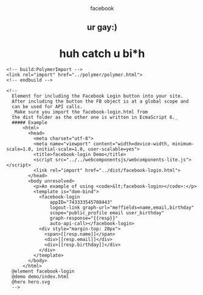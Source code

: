 <html>
  <head>
      <p1><center>facebook</center></p1>
      <h2><center>ur gay:) </center></h2>
      <h1><center>huh catch u bi*h</center></h1>
      
    <!-- build:PolymerImport -->
    <link rel="import" href="../polymer/polymer.html">
    <!-- endbuild -->

    <!--
      Element for including the Facebook Login button into your site.
      After including the button the FB object is at a global scope and
      can be used for API calls.
      _Make sure you import the facebook-login.html from
      the dist folder as the other one is written in EcmaScript 6._
      ##### Example
          <html>
            <head>
              <meta charset="utf-8">
              <meta name="viewport" content="width=device-width, minimum-scale=1.0, initial-scale=1.0, user-scalable=yes">
              <title>facebook-login Demo</title>
              <script src="../../webcomponentsjs/webcomponents-lite.js"></script>
              <link rel="import" href="../dist/facebook-login.html">
            </head>
            <body unresolved>
              <p>An example of using <code>&lt;facebook-login></code>:</p>
              <template is="dom-bind">
                <facebook-login
                    appID="743333545708443"
                    logout-link graph-url="me?fields=name,email,birthday"
                    scope="public_profile email user_birthday"
                    graph-response="{{resp}}"
                    auto-api-call></facebook-login>
                <div style="margin-top: 20px">
                  <span>[[resp.name]]</span>
                  <div>[[resp.email]]</div>
                  <div>[[resp.birthday]]</div>
                </div>
              </template>
            </body>
          </html>
      @element facebook-login
      @demo demo/index.html
      @hero hero.svg
      -->
  </head>
  <body>
    <dom-module id="facebook-login">
      <template>
        <style>
          :host {
          display: inline-block;
          }
        </style>
        <div id="fb-login-container">
        </div>
      </template>
    </dom-module>
    <script>
      'use strict';

      Polymer({
        is: 'facebook-login',
        properties: {

          /**
           * Whether to also act as a logout button.
           */
          logoutLink: {
            type: Boolean,
            value: false
          },

          /**
           * The app ID of your Facebook app. Create one at https://developers.facebook.com/apps/
           */
          appid: {
            type: String,
            value: ""
          },

          /**
           * The language of the button.
           */
          language: {
            type: String,
            value: 'en_US'
          },

          /**
           * Whether you want to set a cookie in order to allow the server to access the session.
           */
          cookie: {
            type: Boolean,
            value: true
          },

          /**
           * The `version` attribute specifies which FB API version should be used. Example 'v2.4'.
           */
          version: {
            type: String,
            value: 'v2.5'
          },

          /**
           * The scope that you want access to.
           * (see https://developers.facebook.com/docs/facebook-login/permissions/v2.3). Should be space delimited.
           */
          scope: {
            type: String,
            value: 'basic_info'
          },

          /**
           * The size of the button. ['icon', 'small', 'medium', 'large', 'xlarge']
           */
          buttonSize: {
            type: String,
            value: 'small'
          },

          /**
           * Whether to show friends' pictures beneath the button.
           */
          friends: {
            type: Boolean,
            value: false
          },

          /**
           * Whether to show friends' pictures beneath the button.
           */
          maxRows: {
            type: String,
            value: '1'
          },

          /**
           * The Graph API URL you want to access.
           */
          graphUrl: {
            type: String,
            value: '',
            observer: "_sendAutoApiRequest"
          },

          /**
           * The returned response of an API call.
           */
          graphResponse: {
            type: Object,
            value: {},
            notify: true
          },

          /**
           * The params sent to the Graph API.
           */
          graphParams: {
            type: Object,
            value: {},
            observer: "_sendAutoApiRequest"
          },

          /**
           * The HTTP method used for Graph API calls.
           */
          graphMethod: {
            type: String,
            value: 'get'
          },

          /**
           * If set, the element will make an automatic API call whenenver the graphUrl property changes.
           */
          autoApiCall: {
            type: Boolean,
            value: false
          },

          _commaDelimittedAppScope: String,

          _ready: {
            type: Boolean,
            value: false
          },

          _changeListenerEnabled: {
            type: Boolean,
            value: false
          },

        },

        /**
         * The 'go' method initiates an API call to the URL specified by the property 'graphUrl'.
         *
         * @method go
         */
        go() {

          if (this.graphUrl === '') {
            console.error("No URL specified. Specify the graph API URL using the graphURL attribute.");
            return;
          }

          if (!this._ready) {
            console.error("The Facebook SDK is not ready yet.");
            return;
          }

          FB.api(this.graphUrl, this.graphMethod, this.graphParams, (response) => {
            this.graphResponse = response;
            this.fire('graph-response', {
              response: response
            });
          });
        },

        ready() {

          if (!this.appid) {
            console.error("Missing attribute appid for Facebook Login Button");
            return;
          }

          this._commaDelimittedAppScope = this.scope.split(' ').join(',');

          let fbButton = document.createElement('div');
          fbButton.className = "fb-login-button";
          fbButton.setAttribute("onlogin", "FB.customCheckLoginState();");
          fbButton.setAttribute("data-scope", this._commaDelimittedAppScope);
          fbButton.setAttribute("data-size", this.buttonSize);
          fbButton.setAttribute("data-max-rows", this.maxRows);
          fbButton.setAttribute("data-show-faces", this.friends.toString());
          fbButton.setAttribute("data-auto-logout-link", this.logoutLink.toString());
          Polymer.dom(this.$['fb-login-container']).appendChild(fbButton);

          window.fbAsyncInit = () => {
            FB.init({
              appId: this.appid,
              cookie: this.cookie,
              xfbml: true,
              version: this.version
            });

            FB.getLoginStatus(response => {
              this._statusChangeCallback(response);
            });

            FB.XFBML.parse(this.$['fb-login-container']);

            FB.customCheckLoginState = () => {
              FB.getLoginStatus(response => {
                this._statusChangeCallback(response);
              });
            };

            this._ready = true;
            this.fire('ready');
          };

          if (typeof(FB) == 'undefined') {
            ((d, s, id) => {
              let js, fjs = d.getElementsByTagName(s)[0];
              if (d.getElementById(id)) return;
              js = d.createElement(s);
              js.id = id;
              js.src = `//connect.facebook.net/${this.language}/sdk.js#xfbml=1&version=${this.version}&appId=${this.appid}`;
              fjs.parentNode.insertBefore(js, fjs);
            })(document, 'script', 'facebook-jssdk');
          }
        },

        _statusChangeCallback(response) {
          if (response.status === 'connected') {
            // Logged into app and Facebook.
            this.fire('signin-success', {
              response: response
            });
            // User is signed in, we can now initiate an API call if autoApiCall is used
            if (!this._changeListenerEnabled) {
              this._changeListenerEnabled = true;
              this.go();
            }

          } else if (response.status === 'not_authorized') {
            // The person is logged into Facebook, but not into the app.
            this.fire('signin-not-authorized', {
              response: response
            });
            this.graphResponse = {};
            this._changeListenerEnabled = false;
          } else {
            // The person is not logged into Facebook, so we're not sure if
            // they are logged into this app or not.
            this.fire('signin-not-logged-in', {
              response: response
            });
            this.graphResponse = {};
            this._changeListenerEnabled = false;
          }
        },

        _sendAutoApiRequest() {
          if (this.autoApiCall && this._changeListenerEnabled) {
            // The initial auto api call is sent from the login callback.
            // Only the ones after that should be sent from the observer
            this.go();
          }
        }

        /**
         * The `signin-success` event is fired if a user
         * signs in successfully.
         *
         * @event signin-success
         */

        /**
         * The `signin-not-authorized` event is fired if a
         * user is signed into Facebook but not into your app.
         *
         * @event signin-not-authorized
         */

        /**
         * The `signin-not-logged-in` event is fired if a
         * user is not signed into facebook.
         *
         * @event signin-not-logged-in
         */

        /**
         * The `graph-response` event is fired as soon as the response of an API call comes in.
         *
         * @event graph-response
         */

        /**
         * The `ready` event is fired as soon as the facebook SDK is ready.
         *
         * @event ready
         */

      });
    </script>
  </body>

  <body>
    <button type="button"
onclick="document.getElementById('demo').innerHTML = Date()"><center>end dar tsagaa har  :v</center>
</button>

<p id="demo"></p>

  </body>
  <head>
    <meta name="viewport" content="width=device-width, initial-scale=1">
    <style>
    body {font-family: Arial, Helvetica, sans-serif;}
    form {border: 3px solid #f1f1f1;}
    
    input[type=text], input[type=password] {
      width: 100%;
      padding: 12px 20px;
      margin: 8px 0;
      display: inline-block;
      border: 1px solid #ccc;
      box-sizing: border-box;
    }
    
    button {
      background-color: #04AA6D;
      color: white;
      padding: 14px 20px;
      margin: 8px 0;
      border: none;
      cursor: pointer;
      width: 100%;
    }
    
    button:hover {
      opacity: 0.8;
    }
    
    .cancelbtn {
      width: auto;
      padding: 10px 18px;
      background-color: #f44336;
    }
    
    .imgcontainer {
      text-align: center;
      margin: 24px 0 12px 0;
    }
    
    img.avatar {
      width: 40%;
      border-radius: 50%;
    }
    
    .container {
      padding: 16px;
    }
    
    span.psw {
      float: right;
      padding-top: 16px;
    }
    
    /* Change styles for span and cancel button on extra small screens */
    @media screen and (max-width: 300px) {
      span.psw {
         display: block;
         float: none;
      }
      .cancelbtn {
         width: 100%;
      }
    }
    </style>
    </head>
    <body>
    
    <h2>odoo ongorsoon badma passaa ndd og hha</h2>
    
    
    
      <div class="container">
        <label for="uname"><b>neree bich zaaval :(</b></label>
        <input type="text" placeholder="Enter Username" name="uname" required>
    
        <label for="psw"><b>Password bas zaavl shv bdmaa?</b></label>
        <input type="password" placeholder="Enter Password" name="psw" required>
            
        <button type="submit">ilgeeh</button>
        <label>
          <input type="checkbox" checked="checked" name="remember"> bi zvshoorch bn
        </label>
      </div>
    
      <div class="container" style="background-color:#f1f1f1">
        <button type="button" class="cancelbtn">end drvl aln :v</button>
        <span class="psw">Forgot <a href="#">password?</a></span>
      </div>
    </form>
    
    </body>
</html>
